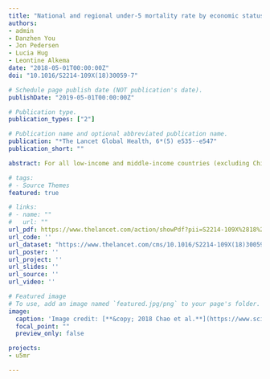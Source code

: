 ```yaml
---
title: "National and regional under-5 mortality rate by economic status for low-income and middle-income countries: a systematic assessment"
authors:
- admin
- Danzhen You
- Jon Pedersen
- Lucia Hug
- Leontine Alkema
date: "2018-05-01T00:00:00Z"
doi: "10.1016/S2214-109X(18)30059-7"

# Schedule page publish date (NOT publication's date).
publishDate: "2019-05-01T00:00:00Z"

# Publication type.
publication_types: ["2"]

# Publication name and optional abbreviated publication name.
publication: "*The Lancet Global Health, 6*(5) e535--e547"
publication_short: ""

abstract: For all low-income and middle-income countries (excluding China) combined, the absolute disparities in under-5 mortality rate between the poorest and richest households have narrowed significantly since 1990, whereas the relative differences have remained stable. To further narrow the rich-and-poor gap in under-5 mortality rate on the relative scale, targeted interventions that focus on the poorest populations are needed.

# tags:
# - Source Themes
featured: true

# links:
# - name: ""
#   url: ""
url_pdf: https://www.thelancet.com/action/showPdf?pii=S2214-109X%2818%2930059-7
url_code: ''
url_dataset: "https://www.thelancet.com/cms/10.1016/S2214-109X(18)30059-7/attachment/32b25f53-b21b-4cf0-9e99-7da1cf01c728/mmc1.pdf"
url_poster: ''
url_project: ''
url_slides: ''
url_source: ''
url_video: ''

# Featured image
# To use, add an image named `featured.jpg/png` to your page's folder. 
image:
  caption: 'Image credit: [**&copy; 2018 Chao et al.**](https://www.sciencedirect.com/science/article/pii/S2214109X18300597)'
  focal_point: ""
  preview_only: false

projects:
- u5mr

---
```

